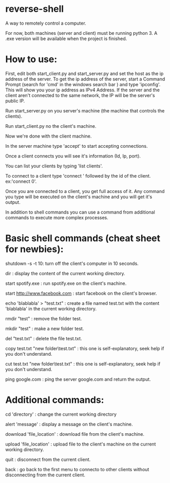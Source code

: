 # reverse-shell
A way to remotely control a computer.

For now, both machines (server and client) must be running python 3. A .exe version will be available when the project is finished.

# How to use:
First, edit both start_client.py and start_server.py and set the host as the ip address of the server. To get the ip address of the server, start a Command Prompt (search for 'cmd' in the windows search bar ) and type 'ipconfig'. This will show you your ip address as IPv4 Address. If the server and the client aren't connected to the same network, the IP will be the server's public IP.

Run start_server.py on you server's machine (the machine that controls the clients).

Run start_client.py no the client's machine.

Now we're done with the client machine.

In the server machine type 'accept' to start accepting connections.

Once a client connects you will see it's information (Id, Ip, port).

You can list your clients by typing 'list clients'.

To connect to a client type 'connect ' followed by the id of the client. ex:'connect 0'.

Once you are connected to a client, you get full access of it. Any command you type will be executed on the client's machine and you will get it's output.

In addition to shell commands you can use a command from additional commands to execute more complex processes.


# Basic shell commands (cheat sheet for newbies):
shutdown -s -t 10: turn off the client's computer in 10 seconds.

dir : display the content of the current working directory.

start spotify.exe : run spotify.exe on the client's machine.

start http://www.facebook.com : start facebook on the client's browser.

echo 'blablabla' > "test.txt" : create a file named test.txt with the content 'blablabla' in the current working directory.

rmdir "test" : remove the folder test.

mkdir "test" : make a new folder test.

del "test.txt" : delete the file test.txt.

copy test.txt "new folder\test.txt" : this one is self-explanatory, seek help if you don't understand.

cut test.txt "new folder\test.txt"  : this one is self-explanatory, seek help if you don't understand.

ping google.com : ping the server google.com and return the output.

# Additional commands:
cd 'directory' : change the current working directory

alert 'message' : display a message on the client's machine.

download 'file_location' : download file from the client's machine.

upload 'file_location' : upload file to the client's machine on the current working directory.

quit : disconnect from the current client. 

back : go back to the first menu to connecto to other clients without disconnecting from the current client. 
